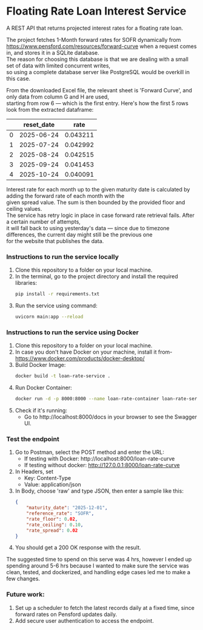 # Floating Rate Loan Interest Service

A REST API that returns projected interest rates for a floating rate loan.

The project fetches 1-Month forward rates for SOFR dynamically from  
https://www.pensford.com/resources/forward-curve when a request comes in, and stores it in a SQLite database.  
The reason for choosing this database is that we are dealing with a small set of data with limited concurrent writes,  
so using a complete database server like PostgreSQL would be overkill in this case.

From the downloaded Excel file, the relevant sheet is 'Forward Curve', and only data from column G and H are used,  
starting from row 6 — which is the first entry. Here's how the first 5 rows look from the extracted dataframe:

|   | reset_date | rate    |
|---|------------|---------|
| 0 | 2025-06-24 | 0.043211 |
| 1 | 2025-07-24 | 0.042992 |
| 2 | 2025-08-24 | 0.042515 |
| 3 | 2025-09-24 | 0.041453 |
| 4 | 2025-10-24 | 0.040091 |

Interest rate for each month up to the given maturity date is calculated by adding the forward rate of each month with the  
given spread value. The sum is then bounded by the provided floor and ceiling values.  
The service has retry logic in place in case forward rate retrieval fails. After a certain number of attempts,  
it will fall back to using yesterday's data — since due to timezone differences, the current day might still be the previous one  
for the website that publishes the data.


### Instructions to run the service locally
1. Clone this repository to a folder on your local machine.  
2. In the terminal, go to the project directory and install the required libraries:  
   ```bash
   pip install -r requirements.txt
3. Run the service using command:
   ```bash
   uvicorn main:app --reload

### Instructions to run the service using Docker
1. Clone this repository to a folder on your local machine.
2. In case you don't have Docker on your machine, install it from-
    https://www.docker.com/products/docker-desktop/
3. Build Docker Image:
    ```bash
   docker build -t loan-rate-service .
4. Run Docker Container:
   ```bash
   docker run -d -p 8000:8000 --name loan-rate-container loan-rate-service
5. Check if it's running:
   - Go to http://localhost:8000/docs in your browser to see the Swagger UI.
   

### Test the endpoint
1. Go to Postman, select the POST method and enter the URL:
   - If testing with Docker:
      http://localhost:8000/loan-rate-curve
   - If testing without docker:
      http://127.0.0.1:8000/loan-rate-curve
2. In Headers, set
   - Key: Content-Type
   - Value: application/json
3. In Body, choose 'raw' and type JSON, then enter a sample like this:
   ```json
   {
       "maturity_date": "2025-12-01",
       "reference_rate": "SOFR",
       "rate_floor": 0.02,
       "rate_ceiling": 0.10,
       "rate_spread": 0.02
   }
4. You should get a 200 OK response with the result.


The suggested time to spend on this serve was 4 hrs, however I ended up spending around 5-6 hrs
because I wanted to make sure the service was clean, tested, and dockerized, and handling edge cases led me to make
a few changes.


### Future work:
1. Set up a scheduler to fetch the latest records daily at a fixed time, since forward 
rates on Pensford updates daily. 
2. Add secure user authentication to access the endpoint.
